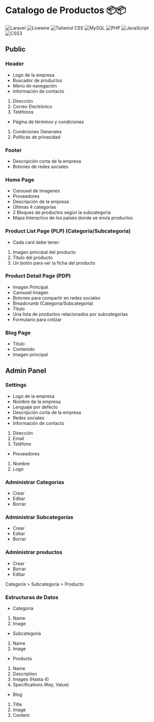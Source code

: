# Catalogo de Productos 📦📦

![Laravel](https://img.shields.io/badge/Laravel-FF2D20?style=flat-square&logo=laravel&logoColor=white)
![Livewire](https://img.shields.io/badge/Livewire-FF69B4?style=flat-square&logo=livewire&logoColor=white)
![Tailwind CSS](https://img.shields.io/badge/Tailwind_CSS-38B2AC?style=flat-square&logo=tailwind-css&logoColor=white)
![MySQL](https://img.shields.io/badge/MySQL-00000F?style=flat-square&logo=mysql&logoColor=white)
![PHP](https://img.shields.io/badge/PHP-777BB4?style=flat-square&logo=php&logoColor=white)
![JavaScript](https://img.shields.io/badge/JavaScript-F7DF1E?style=flat-square&logo=javascript&logoColor=black)
![CSS3](https://img.shields.io/badge/CSS3-1572B6?style=flat-square&logo=css3&logoColor=white)

## Public

### Header

-   Logo de la empresa
-   Buscador de productos
-   Menú de navegación
-   Información de contacto

1. Dirección
2. Correo Electrónico
3. Teléfonos

-   Página de términos y condiciones

1. Condiciones Generales
2. Políticas de privacidad

### Footer

-   Descripción corta de la empresa
-   Botones de redes sociales

### Home Page

-   Carousel de Imagenes
-   Proveedores
-   Descripción de la empresa
-   Últimas 4 categorías
-   2 Bloques de productos según la subcategoría
-   Mapa Interactivo de los países donde se envía productos

### Product List Page (PLP) (Categoría/Subcategoría)

-   Cada card debe tener:

1. Imagen principal del producto
2. Titulo del producto
3. Un botón para ver la ficha del producto

### Product Detail Page (PDP)

-   Imagen Principal
-   Carousel Imagen
-   Botones para compartir en redes sociales
-   Breadcrumb (Categoría/Subcategoría)
-   Titulo
-   Una lista de productos relacionados por subcategorías
-   Formulario para cotizar

### Blog Page

-   Titulo
-   Contenido
-   Imagen principal

## Admin Panel

### Settings

-   Logo de la empresa
-   Nombre de la empresa
-   Lenguaje por defecto
-   Descripción corta de la empresa
-   Redes sociales
-   Información de contacto

1. Dirección
2. Email
3. Teléfono

-   Proveedores

1. Nombre
2. Logo

### Administrar Categorías

-   Crear
-   Editar
-   Borrar

### Administrar Subcategorías

-   Crear
-   Editar
-   Borrar

### Administrar productos

-   Crear
-   Borrar
-   Editar

Categoría > Subcategoría > Producto

### Estructuras de Datos

-   Categoría

1. Name
2. Image

-   Subcategoría

1. Name
2. Image

-   Producto

1. Name
2. Description
3. Images (Hasta 4)
4. Specifications (Key, Value)

-   Blog

1. Title
2. Image
3. Content
